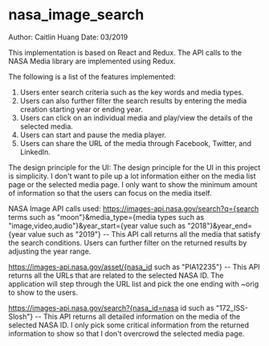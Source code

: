 # nasa_image_search
Author: Caitlin Huang
Date: 03/2019

This implementation is based on React and Redux. The API calls to the NASA Media library are implemented using Redux.

The following is a list of the features implemented:
1. Users enter search criteria such as the key words and media types.
2. Users can also further filter the search results by entering the media creation starting year or ending year.
3. Users can click on an individual media and play/view the details of the selected media. 
4. Users can start and pause the media player.
5. Users can share the URL of the media through Facebook, Twitter, and LinkedIn.

The design principle for the UI:
The design principle for the UI in this project is simplicity. I don't want to pile up a lot information either on the media list page or the selected media page. I only want to show the minimum amount of information so that the users can focus on the media itself.

NASA Image API calls used: 
https://images-api.nasa.gov/search?q={search terms such as "moon"}&media_type={media types such as "image,video,audio"}&year_start={year value such as "2018"}&year_end={year value such as "2019"} -- This API call returns all the media that satisfy the search conditions. Users can further filter on the returned results by adjusting the year range.

https://images-api.nasa.gov/asset/{nasa_id such as "PIA12235"} -- This API returns all the URLs that are related to the selected NASA ID. The application will step through the URL list and pick the one ending with ~orig to show to the users.

https://images-api.nasa.gov/search?{nasa_id=nasa id such as "172_ISS-Slosh"} -- This API returns all detailed information on the media of the selected NASA ID. I only pick some critical information from the returned information to show so that I don't overcrowd the selected media page.
